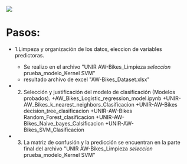 ![](https://empleoypracticas.unir.net/wp-content/uploads/2021/07/Unir_M_600px.png)

# Pasos:
+ 1.Limpeza y organización de los datos, eleccion de variables predictoras.
  + Se realizo en el archivo "UNIR AW-Bikes_Limpieza _seleccion_ prueba_modelo_Kernel SVM"
  + resultado archivo de excel "AW-Bikes_Dataset.xlsx"
    
+ 2. Selección y justificación del modelo de clasificación (Modelos probados).
  +AW_Bikes_Logistic_regression_model.ipynb
  +UNIR-AW_Bikes_k_nearest_neighbors_Clasificacion
  +UNIR-AW-Bikes decision_tree_clasificacion
  +UNIR-AW-Bikes Random_Forest_clasificacion
  +UNIR-AW-Bikes_Naive_bayes_Calsificacion
  +UNIR-AW-Bikes_SVM_Clasificacion
 
+ 3. La matriz de confusión y la predicción se encuentran en la parte final del archivo "UNIR AW-Bikes_Limpieza _seleccion_ prueba_modelo_Kernel SVM"
